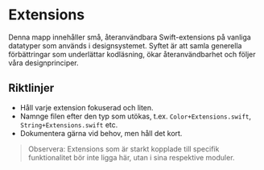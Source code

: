 # Extensions

Denna mapp innehåller små, återanvändbara Swift-extensions på vanliga datatyper som används i designsystemet. Syftet är att samla generella förbättringar som underlättar kodläsning, ökar återanvändbarhet och följer våra designprinciper.

## Riktlinjer
- Håll varje extension fokuserad och liten.
- Namnge filen efter den typ som utökas, t.ex. `Color+Extensions.swift`, `String+Extensions.swift` etc. 
- Dokumentera gärna vid behov, men håll det kort.

> Observera: Extensions som är starkt kopplade till specifik funktionalitet bör inte ligga här, utan i sina respektive moduler.
